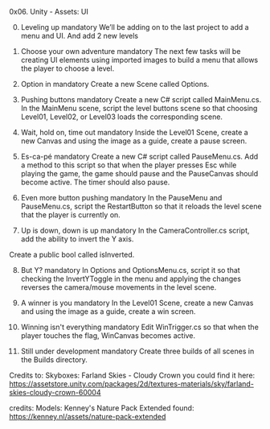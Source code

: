 0x06. Unity - Assets: UI

0. Leveling up mandatory
We’ll be adding on to the last project to add a menu and UI. And add 2 new levels

1. Choose your own adventure mandatory
The next few tasks will be creating UI elements using imported images to build a menu that allows the player to choose a level.

2. Option in mandatory
Create a new Scene called Options.

3. Pushing buttons mandatory
Create a new C# script called MainMenu.cs. In the MainMenu scene, script the level buttons scene so that choosing Level01, Level02, or Level03 loads the corresponding scene.

4. Wait, hold on, time out mandatory
Inside the Level01 Scene, create a new Canvas and using the image as a guide, create a pause screen.

5. Es-ca-pé mandatory
Create a new C# script called PauseMenu.cs. Add a method to this script so that when the player presses Esc while playing the game, the game should pause and the PauseCanvas should become active. The timer should also pause.

6. Even more button pushing mandatory
In the PauseMenu and PauseMenu.cs, script the RestartButton so that it reloads the level scene that the player is currently on.

7. Up is down, down is up mandatory
In the CameraController.cs script, add the ability to invert the Y axis.

Create a public bool called isInverted.

8. But Y? mandatory
In Options and OptionsMenu.cs, script it so that checking the InvertYToggle in the menu and applying the changes reverses the camera/mouse movements in the level scene.

9. A winner is you mandatory
In the Level01 Scene, create a new Canvas and using the image as a guide, create a win screen.

10. Winning isn't everything mandatory
Edit WinTrigger.cs so that when the player touches the flag, WinCanvas becomes active.

11. Still under development mandatory
Create three builds of all scenes in the Builds directory.

Credits to:  Skyboxes: Farland Skies - Cloudy Crown
you could find it here: https://assetstore.unity.com/packages/2d/textures-materials/sky/farland-skies-cloudy-crown-60004


credits: Models: Kenney's Nature Pack Extended
found: https://kenney.nl/assets/nature-pack-extended



